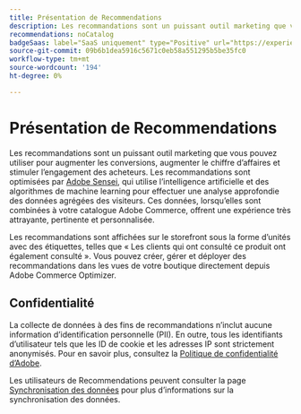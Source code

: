 ```yaml
---
title: Présentation de Recommendations
description: Les recommandations sont un puissant outil marketing que vous pouvez utiliser pour augmenter les conversions, augmenter le chiffre d’affaires et stimuler l’engagement des acheteurs.
recommendations: noCatalog
badgeSaas: label="SaaS uniquement" type="Positive" url="https://experienceleague.adobe.com/fr/docs/commerce/user-guides/product-solutions" tooltip="S’applique uniquement aux projets Adobe Commerce as a Cloud Service et Adobe Commerce Optimizer (infrastructure SaaS gérée par Adobe)."
source-git-commit: 09b6b1dea5916c5671c0eb58a551295b5be35fc0
workflow-type: tm+mt
source-wordcount: '194'
ht-degree: 0%

---
```


# Présentation de Recommendations

Les recommandations sont un puissant outil marketing que vous pouvez utiliser pour augmenter les conversions, augmenter le chiffre d’affaires et stimuler l’engagement des acheteurs. Les recommandations sont optimisées par [Adobe Sensei](https://www.adobe.com/sensei.html), qui utilise l’intelligence artificielle et des algorithmes de machine learning pour effectuer une analyse approfondie des données agrégées des visiteurs. Ces données, lorsqu’elles sont combinées à votre catalogue Adobe Commerce, offrent une expérience très attrayante, pertinente et personnalisée.

Les recommandations sont affichées sur le storefront sous la forme d’unités avec des étiquettes, telles que « Les clients qui ont consulté ce produit ont également consulté ». Vous pouvez créer, gérer et déployer des recommandations dans les vues de votre boutique directement depuis Adobe Commerce Optimizer.

## Confidentialité

La collecte de données à des fins de recommandations n’inclut aucune information d’identification personnelle (PII). En outre, tous les identifiants d’utilisateur tels que les ID de cookie et les adresses IP sont strictement anonymisés. Pour en savoir plus, consultez la [Politique de confidentialité d’Adobe](https://www.adobe.com/privacy/policy.html).

Les utilisateurs de Recommendations peuvent consulter la page [Synchronisation des données](../../setup/data-sync.md) pour plus d’informations sur la synchronisation des données.
